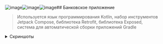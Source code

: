 ![image](https://github.com/Alterys/BankingApp/assets/113447896/c8361421-54af-4455-8dad-b5bc6b210d0b)![image](https://github.com/Alterys/BankingApp/assets/113447896/f1e03ae3-7f02-4acd-9b95-b213047255c3)![image](https://github.com/Alterys/BankingApp/assets/113447896/75683d55-fa53-4595-ad64-ee15852af1ca)## Банковское приложение
>  Используется язык программирования Kotlin, набор инструментов Jetpack Compose, библиотека Retrofit, библиотека Exposed, система для автоматической сборки приложений Gradle


<details><summary>Скриншоты</summary>
  
![Screenshot](https://raw.githubusercontent.com/Alterys/BankingApp/main/screenshots/auth.png)
  
![Screenshot](https://raw.githubusercontent.com/Alterys/BankingApp/main/screenshots/menu.png)

![Screenshot](https://raw.githubusercontent.com/Alterys/BankingApp/main/screenshots/convert.png)

![Screenshot](https://media.discordapp.net/attachments/1154374905891143685/1244994116262301756/image.png?ex=665722a0&is=6655d120&hm=9d5547409092f2af021d4ad7f13e4f4b493255aff9f05455ac546df8ef47d57d&=&format=webp&quality=lossless&width=636&height=480)


Возможность переводить средства други пользователям приложения.
![Screenshot](https://cdn.discordapp.com/attachments/1154374905891143685/1244994358386884638/image.png?ex=665722d9&is=6655d159&hm=2c27752bdce68ca45082efce24392848cb124c263ded601034eb06e484a6751d&)

![Screenshot](https://cdn.discordapp.com/attachments/1154374905891143685/1244994028202627165/image.png?ex=6657228b&is=6655d10b&hm=99ae137f4f1ad9e62d69774886e0c9c59929307322c8c8ae23db6f377fd46a03&)

![Screenshot](https://cdn.discordapp.com/attachments/1154374905891143685/1244994872667148358/image.png?ex=66572354&is=6655d1d4&hm=079836d48b67bb4f6a38f7949062fd83d5960c6e751be2c05fe377691400c6a8&)

![Screenshot](https://cdn.discordapp.com/attachments/1154374905891143685/1244994921442574396/image.png?ex=66572360&is=6655d1e0&hm=c6bb4f9975e212ba5af17b96e23e7eb72993b642b3373855a1276b0aa850d6d1&)
</details>
